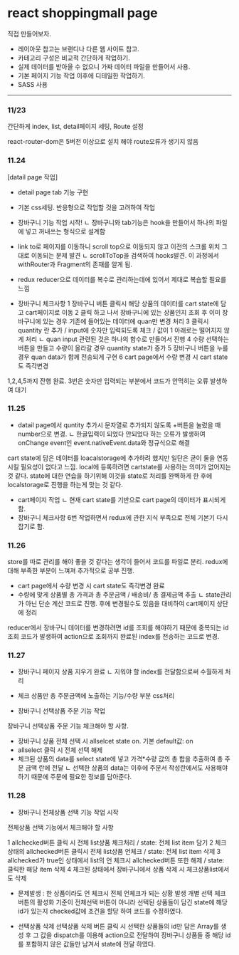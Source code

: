 # react shoppingmall page

직접 만들어보자.

- 레이아웃 참고는 브랜디나 다른 웹 사이트 참고.
- 카테고리 구성은 비교적 간단하게 작업하기.
- 실제 데이터를 받아올 수 없으니 가짜 데이터 파일을 만들어서 사용.
- 기본 페이지 기능 작업 이후에 디테일한 작업하기.
- SASS 사용

---

### 11/23

간단하게 index, list, detail페이지 세팅, Route 설정

react-router-dom은 5버전 이상으로 설치 해야 route오류가 생기지 않음

### 11.24

[datail page 작업]

- detail page tab 기능 구현
- 기본 css세팅. 반응형으로 작업할 것을 고려하여 작업
- 장바구니 기능 작업 시작!
  ㄴ 장바구니와 tab기능은 hook을 만들어서 하나의 파일에 넣고 꺼내쓰는 형식으로 설계함
- link to로 페이지를 이동하니 scroll top으로 이동되지 않고 이전의 스크롤 위치 그대로 이동되는 문제 발견
  ㄴ scrollToTop을 검색하여 hooks발견. 이 과정에서 withRouter과 Fragment의 존재를 알게 됨.
- redux reducer으로 데이터를 복수로 관리하는데에 있어서 제대로 복습할 필요를 느낌

- 장바구니 체크사항
  1 장바구니 버튼 클릭시 해당 상품의 데이터를 cart state에 담고 cart페이지로 이동
  2 클릭 하고 나서 장바구니에 있는 상품인지 조회 후 이미 장바구니에 있는 경우 기존에 들어있는 데이터에 quan만 변경 처리
  3 클릭시 quantity 란 추가 / input에 숫자만 입력되도록 체크 / 값이 1 아래로는 떨어지지 않게 처리
  ㄴ quan input 관련된 것은 하나의 함수로 만들어서 진행
  4 수량 선택하는 버튼을 만들고 수량이 올라갈 경우 quantity state가 증가
  5 장바구니 버튼을 누를경우 quan data가 함께 전송되게 구현
  6 cart page에서 수량 변경 시 cart state도 즉각변경

1,2,4,5까지 잔행 완료.
3번은 숫자만 입력되는 부분에서 코드가 안먹히는 오류 발생하여 대기

### 11.25

- datail page에서 quntity 추가시 문자열로 추가되지 않도록 +버튼을 눌렀을 때 number으로 변경.
  ㄴ 한글입력이 되었다 안되었다 하는 오류가 발생하여 onChange event인 event.nativeEvent.data와 정규식으로 해결

cart state에 담은 데이터를 loacalstorage에 추가하려 했지만
일단은 굳이 둘을 연동 시킬 필요성이 없다고 느낌.
local에 등록하려면 cartstate를 사용하는 의미가 없어지는 것 같다.
state에 대한 연습을 하기위해 이것을 state로 처리를 완벽하게 한 후에
localstorage로 진행을 하는게 맞는 것 같다.

- cart페이지 작업
  ㄴ 현재 cart state를 기반으로 cart page의 데이터가 표시되게 함.
- 장바구니 체크사항 6번 작업하면서 redux에 관한 지식 부족으로 전체 기본기 다시 잡기로 함.

### 11.26

store를 따로 관리를 해야 좋을 것 같다는 생각이 들어서 코드를 파일로 분리.
redux에 대해 부족한 부분이 느껴져 추가적으로 공부 진행.

- cart page에서 수량 변경 시 cart state도 즉각변경 완료
- 수량에 맞게 상품별 총 가격과 총 주문금액 / 배송비/ 총 결제금액 추출
  ㄴ state관리가 아닌 단순 계산 코드로 진행. 후에 변경될수도 있음을 대비하여 cart페이지 상단에 정리

reducer에서 장바구니 데이터를 변경하려면 id를 조회를 해야하기 때문에
중복되는 id 조회 코드가 발생하여 action으로 조회까지 완료된 index를 전송하는 코드로 변경.

### 11.27

- 장바구니 페이지 상품 지우기 완료
  ㄴ 지워야 할 index를 전달함으로써 수월하게 처리
- 체크 상품만 총 주문금액에 노출하는 기능/수량 부분 css처리

- 장바구니 선택상품 주문 기능 작업

장바구니 선택상품 주문 기능 체크해야 할 사항.

- 장바구니 상품 전체 선택 시 allselcet state on. 기본 default값: on
- allselect 클릭 시 전체 선택 해제
- 체크된 상품의 data를 select state에 넣고 가격\*수량 값의 총 합을 추출하여 총 주문 금액 란에 전달
  ㄴ 선택한 상품의 data는 이후에 주문서 작성란에서도 사용해야 하기 때문에 주문에 필요한 정보를 담아준다.

### 11.28

- 장바구니 전체상품 선택 기능 작업 시작

전체상품 선택 기능에서 체크해야 할 사항

1 allchecked버튼 클릭 시 전체 list상품 체크처리 / state: 전체 list item 담기
2 체크상태의 allchecked버튼 클릭시 전체 list상품 언체크 / state: 전체 list item 삭제
3 allchecked가 true인 상태에서 list의 언 체크시 allchecked버튼 또한 해제 / state: 클릭한 해당 item 삭제
4 체크된 상태에서 장바구니에서 상품 삭제 시 체크상품list에서도 삭제

- 문제발생 : 한 상품이라도 언 체크시 전체 언체크가 되는 상황 발생
  개별 선택 체크버튼의 활성화 기준이 전체선택 버튼이 아니라
  선택된 상품들이 담긴 state에 해당 id가 있는지 checked값에 조건을 할당 하여 코드를 수정하였다.

- 선택상품 삭제
  선택상품 삭제 버튼 클릭 시 선택한 상품들의 id만 담은 Array를 생성 후
  그 값을 dispatch를 이용해 action으로 전달하여 장바구니 상품들 중 해당 id를 포함하지 않은
  값들만 남겨서 state에 전달 하였다.
